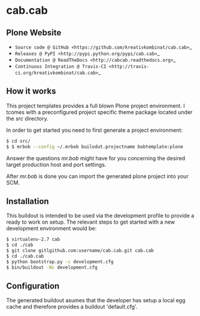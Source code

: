 # cab.cab

## Plone Website

* `Source code @ GitHub <https://github.com/kreativkombinat/cab.cab>`_
* `Releases @ PyPI <http://pypi.python.org/pypi/cab.cab>`_
* `Documentation @ ReadTheDocs <http://cabcab.readthedocs.org>`_
* `Continuous Integration @ Travis-CI <http://travis-ci.org/kreativkombinat/cab.cab>`_

## How it works

This project templates provides a full blown Plone project environment. I tcomes with a preconfigured project specific theme package located under the _src_ directory. 

In order to get started you need to first generate a project environment:

```bash
$ cd src/
$ $ mrbob --config ~/.mrbob builodut.projectname bobtemplate:plone
```

Answer the questions *mr.bob* might have for you concerning the desired target production host and port settings.

After *mr.bob* is done you can import the generated plone project into your SCM.


## Installation

This buildout is intended to be used via the development profile to provide
a ready to work on setup. The relevant steps to get started with a new
development environment would be:

``` bash
$ virtualenv-2.7 cab
$ cd ./cab
$ git clone gitlgithub.com:username/cab.cab.git cab.cab
$ cd ./cab.cab
$ python bootstrap.py -c development.cfg
$ bin/buildout -Nc development.cfg
```


## Configuration

The generated buildout asumes that the developer has setup a local egg cache and therefore provides a buildout 'default.cfg'.
